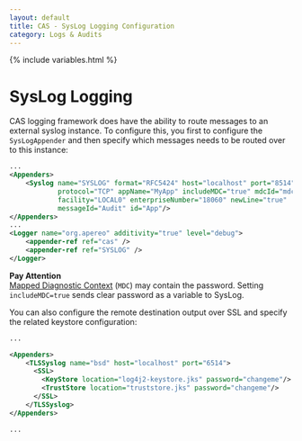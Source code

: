```yaml
---
layout: default
title: CAS - SysLog Logging Configuration
category: Logs & Audits
---
```


{% include variables.html %}

# SysLog Logging

CAS logging framework does have the ability to route messages to an external
syslog instance. To configure this,
you first to configure the `SysLogAppender` and then specify which
messages needs to be routed over to this instance:

```xml
...
<Appenders>
    <Syslog name="SYSLOG" format="RFC5424" host="localhost" port="8514"
            protocol="TCP" appName="MyApp" includeMDC="true" mdcId="mdc"
            facility="LOCAL0" enterpriseNumber="18060" newLine="true"
            messageId="Audit" id="App"/>
</Appenders>
...
<Logger name="org.apereo" additivity="true" level="debug">
    <appender-ref ref="cas" />
    <appender-ref ref="SYSLOG" />
</Logger>

```

<div class="alert alert-warning">
  <strong>Pay Attention</strong><br /><a href="Logging-MDC.html">Mapped Diagnostic Context</a> (<code>MDC</code>) may contain the password. Setting <code>includeMDC=true</code> sends clear password as a variable to SysLog.
</div>

You can also configure the remote destination output over
SSL and specify the related keystore configuration:

```xml
...

<Appenders>
    <TLSSyslog name="bsd" host="localhost" port="6514">
      <SSL>
        <KeyStore location="log4j2-keystore.jks" password="changeme"/>
        <TrustStore location="truststore.jks" password="changeme"/>
      </SSL>
    </TLSSyslog>
</Appenders>

...
```
